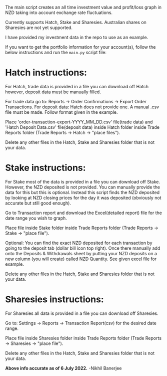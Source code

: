 The main script creates an all time investment value and profit/loss graph in NZD taking into account exchange rate fluctuations. 

Currently supports Hatch, Stake and Sharesies. Australian shares on Sharesies are not yet supported.

I have provided my investment data in the repo to use as an example.

If you want to get the portfolio information for your account(s), follow the below instructions and run the `main.py` script file:

# Hatch instructions:
For Hatch, trade data is provided in a file you can download off Hatch however, deposit data must be manually filled.

For trade data go to: Reports -> Order Confirmations -> Export Order Transactions.
For deposit data: Hatch does not provide one. A manual .csv file must be made. Follow format given in the example.

Place 'order-transaction-export-YYYY_MM_DD.csv' file(trade data) and 'Hatch Deposit Data.csv' file(deposit data) inside Hatch folder inside Trade Reports folder (Trade Reports -> Hatch -> "place files").

Delete any other files in the Hatch, Stake and Sharesies folder that is not your data.

# Stake instructions:
For Stake most of the data is provided in a file you can download off Stake. However, the NZD deposited is not provided. You can manually provide the data for this but this is optional. Instead this script finds the NZD deposited by looking at NZD closing prices for the day it was deposited (obviously not accurate but still good enough).

Go to Transaction report and download the Excel(detailed report) file for the date range you wish to graph.

Place file inside Stake folder inside Trade Reports folder (Trade Reports -> Stake -> "place file").

Optional: You can find the exact NZD deposited for each transaction by going to the deposit tab (dollar bill icon top right). Once there manually add onto the Deposits & Withdrawals sheet by putting your NZD deposits on a new column (you will create) called NZD Quantity. See given excel file for example. 

Delete any other files in the Hatch, Stake and Sharesies folder that is not your data.

# Sharesies instructions:
For Sharesies all data is provided in a file you can download off Sharesies.

Go to: Settings -> Reports -> Transaction Report(csv) for the desired date range.

Place file inside Sharesies folder inside Trade Reports folder (Trade Reports -> Sharesies -> "place file").

Delete any other files in the Hatch, Stake and Sharesies folder that is not your data.


**Above info accurate as of 6 July 2022.**
-Nikhil Banerjee
